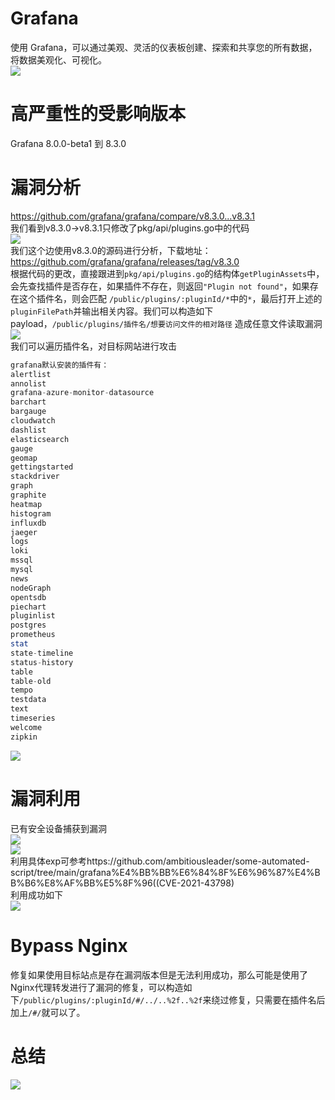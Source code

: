 Grafana
=======

使用 Grafana，可以通过美观、灵活的仪表板创建、探索和共享您的所有数据，将数据美观化、可视化。  
![](https://shs3.b.qianxin.com/attack_forum/2021/12/attach-9679ba543d575306bf6a6cbad75ba4c1fc2b2ed1.png)

高严重性的受影响版本
==========

Grafana 8.0.0-beta1 到 8.3.0

漏洞分析
====

<https://github.com/grafana/grafana/compare/v8.3.0...v8.3.1>  
我们看到v8.3.0-&gt;v8.3.1只修改了pkg/api/plugins.go中的代码  
![](https://shs3.b.qianxin.com/attack_forum/2021/12/attach-102b71c947c0d936e32b27b5bb89096a4512035d.png)  
我们这个边使用v8.3.0的源码进行分析，下载地址：<https://github.com/grafana/grafana/releases/tag/v8.3.0>  
根据代码的更改，直接跟进到`pkg/api/plugins.go`的结构体`getPluginAssets`中，会先查找插件是否存在，如果插件不存在，则返回`"Plugin not found"`，如果存在这个插件名，则会匹配 `/public/plugins/:pluginId/*`中的`*`，最后打开上述的`pluginFilePath`并输出相关内容。我们可以构造如下payload，`/public/plugins/插件名/想要访问文件的相对路径` 造成任意文件读取漏洞  
![](https://shs3.b.qianxin.com/attack_forum/2021/12/attach-277674b184a496ecc9147bcc742b6cfe56cc8794.png)  
我们可以遍历插件名，对目标网站进行攻击

```php
grafana默认安装的插件有：
alertlist
annolist
grafana-azure-monitor-datasource
barchart
bargauge
cloudwatch
dashlist
elasticsearch
gauge
geomap
gettingstarted
stackdriver
graph
graphite
heatmap
histogram
influxdb
jaeger
logs
loki
mssql
mysql
news
nodeGraph
opentsdb
piechart
pluginlist
postgres
prometheus
stat
state-timeline
status-history
table
table-old
tempo
testdata
text
timeseries
welcome
zipkin
```

![](https://shs3.b.qianxin.com/attack_forum/2021/12/attach-2bf2fd8c6e823141c1fba8737a85e30bf12ee4f4.png)

漏洞利用
====

已有安全设备捕获到漏洞  
![](https://shs3.b.qianxin.com/attack_forum/2021/12/attach-71c9386481df69331b8c1fdc2e08bd0cb55e71ed.png)  
![](https://shs3.b.qianxin.com/attack_forum/2021/12/attach-a2f14b82dc7815cb8d3cbec992543f6602c91cbb.png)  
利用具体exp可参考https://github.com/ambitiousleader/some-automated-script/tree/main/grafana%E4%BB%BB%E6%84%8F%E6%96%87%E4%BB%B6%E8%AF%BB%E5%8F%96((CVE-2021-43798)  
利用成功如下  
![](https://shs3.b.qianxin.com/attack_forum/2021/12/attach-6a046f4692bf8b9b4c01c3bd185d47f9dec4908f.png)

Bypass Nginx
============

修复如果使用目标站点是存在漏洞版本但是无法利用成功，那么可能是使用了Nginx代理转发进行了漏洞的修复，可以构造如下`/public/plugins/:pluginId/#/../..%2f..%2f`来绕过修复，只需要在插件名后加上`/#/`就可以了。

总结
==

![](https://shs3.b.qianxin.com/attack_forum/2021/12/attach-4e70513c22aa0a7c0724c84c41d3f4e8d1a0c5ec.png)